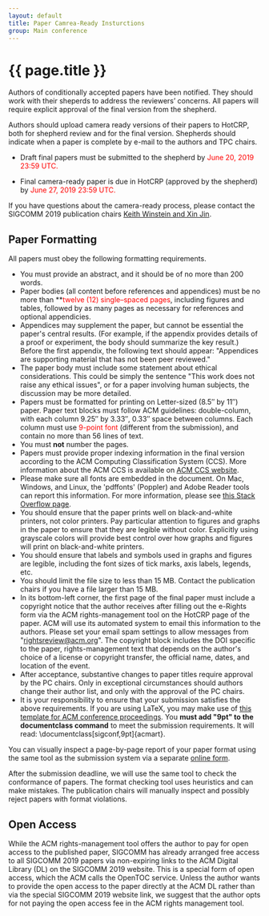 ```yaml
---
layout: default
title: Paper Camrea-Ready Insturctions
group: Main conference
---
```


# {{ page.title }}

Authors of conditionally accepted papers have been notified. They should work with their sheperds to address the reviewers’ concerns. All papers will require explicit approval of the final version from the shepherd.

Authors should upload camera ready versions of their papers to HotCRP, both for shepherd review and for the final version. Shepherds should indicate when a paper is complete by e-mail to the authors and TPC chairs.

- Draft final papers must be submitted to the shepherd by <span style="color:red;">June 20, 2019 23:59 UTC.</span>

- Final camera-ready paper is due in HotCRP (approved by the shepherd) by <span style="color:red;">June 27, 2019 23:59 UTC.</span>

If you have questions about the camera-ready process, please contact the SIGCOMM 2019 publication chairs [Keith Winstein and Xin Jin](mailto:publicationchairs19@sigcomm.org).

## Paper Formatting

All papers must obey the following formatting requirements.

- You must provide an abstract, and it should be of no more than 200 words.
- Paper bodies (all content before references and appendices) must be no more than **<span style="color:red;">twelve (12) single–spaced pages</span>, including figures and tables, followed by as many pages as necessary for references and optional appendicies.
- Appendices may supplement the paper, but cannot be essential the paper&apos;s central results. (For example, if the appendix provides details of a proof or experiment, the body should summarize the key result.) Before the first appendix, the following text should appear: &quot;Appendices are supporting material that has not been peer reviewed.&quot;
- The paper body must include some statement about ethical considerations. This could be simply the sentence &quot;This work does not raise any ethical issues&quot;, or for a paper involving human subjects, the discussion may be more detailed.
- Papers must be formatted for printing on Letter-sized (8.5″ by 11″) paper. Paper text blocks must follow ACM guidelines: double-column, with each column 9.25″ by 3.33″, 0.33″ space between columns. Each column must use <span style="color:red;">9-point font</span> (different from the submission), and contain no more than 56 lines of text.
- You must **not** number the pages.
- Papers must provide proper indexing information in the final version according to the ACM Computing Classification System (CCS). More information about the ACM CCS is available on [ACM CCS website](https://www.acm.org/publications/class-2012).
- Please make sure all fonts are embedded in the document. On Mac, Windows, and Linux, the &apos;pdffonts&apos; (Poppler) and Adobe Reader tools can report this information. For more information, please see [this Stack Overflow page](https://stackoverflow.com/questions/614619/how-to-find-out-which-fonts-are-referenced-and-which-are-embedded-in-a-pdf-docum).
- You should ensure that the paper prints well on black-and-white printers, not color printers. Pay particular attention to figures and graphs in the paper to ensure that they are legible without color. Explicitly using grayscale colors will provide best control over how graphs and figures will print on black-and-white printers.
- You should ensure that labels and symbols used in graphs and figures are legible, including the font sizes of tick marks, axis labels, legends, etc.
- You should limit the file size to less than 15 MB. Contact the publication chairs if you have a file larger than 15 MB.
- In its bottom-left corner, the first page of the final paper must include a copyright notice that the author receives after filling out the e-Rights form via the ACM rights-management tool on the HotCRP page of the paper. ACM will use its automated system to email this information to the authors. Please set your email spam settings to allow messages from &quot;rightsreview@acm.org&quot;. The copyright block includes the DOI specific to the paper, rights-management text that depends on the author&apos;s choice of a license or copyright transfer, the official name, dates, and location of the event.
- After acceptance, substantive changes to paper titles require approval by the PC chairs. Only in exceptional circumstances should authors change their author list, and only with the approval of the PC chairs.
- It is your responsibility to ensure that your submission satisfies the above requirements. If you are using LaTeX, you may make use of [this template for ACM conference proceedings](https://github.com/scyue/ccp-sigcomm18). You **must add &quot;9pt&quot; to the documentclass command** to meet the submission requirements. It will read: \\documentclass[sigconf,9pt]&#123;acmart&#125;.

You can visually inspect a page-by-page report of your paper format using the same tool as the submission system via a separate [online form](https://www.sysnet.ucsd.edu/sigops/banal/index.php).

After the submission deadline, we will use the same tool to check the conformance of papers. The format checking tool uses heuristics and can make mistakes. The publication chairs will manually inspect and possibly reject papers with format violations.

## Open Access

While the ACM rights-management tool offers the author to pay for open access to the published paper, SIGCOMM has already arranged free access to all SIGCOMM 2019 papers via non-expiring links to the ACM Digital Library (DL) on the SIGCOMM 2019 website. This is a special form of open access, which the ACM calls the OpenTOC service. Unless the author wants to provide the open access to the paper directly at the ACM DL rather than via the special SIGCOMM 2019 website link, we suggest that the author opts for not paying the open access fee in the ACM rights management tool.


